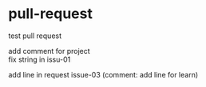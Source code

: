 # pull-request

test pull request

add comment for project  
fix string in issu-01


add line in request issue-03 (comment: add line for learn)
